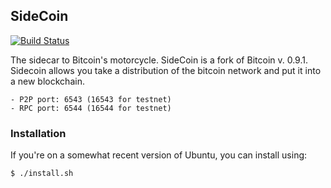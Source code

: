 ## SideCoin

[![Build Status](https://magnum.travis-ci.com/tensorjack/sidecoin.svg?token=h8bLmAx2yUKkxWUpSTT9)](https://magnum.travis-ci.com/tensorjack/sidecoin)

The sidecar to Bitcoin's motorcycle.  SideCoin is a fork of Bitcoin v. 0.9.1.
Sidecoin allows you take a distribution of the bitcoin network and put it
into a new blockchain.

    - P2P port: 6543 (16543 for testnet)
    - RPC port: 6544 (16544 for testnet)

### Installation

If you're on a somewhat recent version of Ubuntu, you can install using:

    $ ./install.sh
